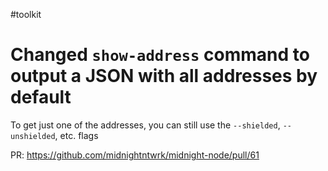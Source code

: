 #toolkit
# Changed `show-address` command to output a JSON with all addresses by default

To get just one of the addresses, you can still use the `--shielded`, `--unshielded`, etc. flags

PR: https://github.com/midnightntwrk/midnight-node/pull/61
